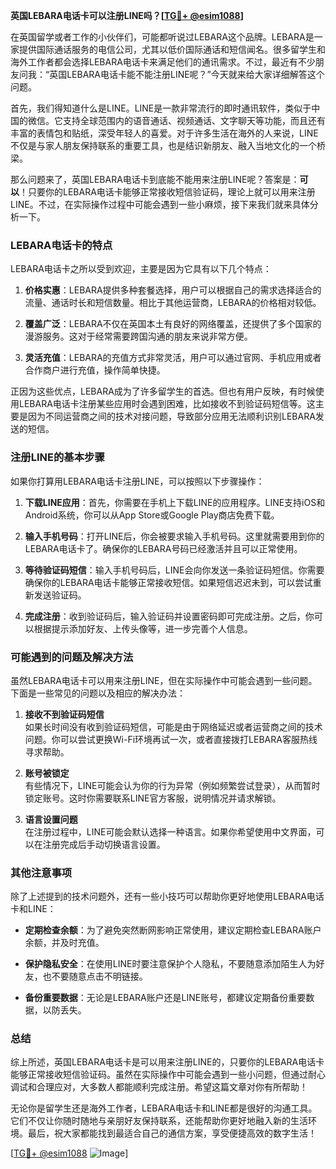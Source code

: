 **英国LEBARA电话卡可以注册LINE吗？[[TG💪+ @esim1088](https://t.me/s/esim1088)]**

在英国留学或者工作的小伙伴们，可能都听说过LEBARA这个品牌。LEBARA是一家提供国际通话服务的电信公司，尤其以低价国际通话和短信闻名。很多留学生和海外工作者都会选择LEBARA电话卡来满足他们的通讯需求。不过，最近有不少朋友问我：“英国LEBARA电话卡能不能注册LINE呢？”今天就来给大家详细解答这个问题。

首先，我们得知道什么是LINE。LINE是一款非常流行的即时通讯软件，类似于中国的微信。它支持全球范围内的语音通话、视频通话、文字聊天等功能，而且还有丰富的表情包和贴纸，深受年轻人的喜爱。对于许多生活在海外的人来说，LINE不仅是与家人朋友保持联系的重要工具，也是结识新朋友、融入当地文化的一个桥梁。

那么问题来了，英国LEBARA电话卡到底能不能用来注册LINE呢？答案是：**可以**！只要你的LEBARA电话卡能够正常接收短信验证码，理论上就可以用来注册LINE。不过，在实际操作过程中可能会遇到一些小麻烦，接下来我们就来具体分析一下。

### LEBARA电话卡的特点

LEBARA电话卡之所以受到欢迎，主要是因为它具有以下几个特点：

1. **价格实惠**：LEBARA提供多种套餐选择，用户可以根据自己的需求选择适合的流量、通话时长和短信数量。相比于其他运营商，LEBARA的价格相对较低。
   
2. **覆盖广泛**：LEBARA不仅在英国本土有良好的网络覆盖，还提供了多个国家的漫游服务。这对于经常需要跨国沟通的朋友来说非常方便。

3. **灵活充值**：LEBARA的充值方式非常灵活，用户可以通过官网、手机应用或者合作商户进行充值，操作简单快捷。

正因为这些优点，LEBARA成为了许多留学生的首选。但也有用户反映，有时候使用LEBARA电话卡注册某些应用时会遇到困难，比如接收不到验证码短信等。这主要是因为不同运营商之间的技术对接问题，导致部分应用无法顺利识别LEBARA发送的短信。

### 注册LINE的基本步骤

如果你打算用LEBARA电话卡注册LINE，可以按照以下步骤操作：

1. **下载LINE应用**：首先，你需要在手机上下载LINE的应用程序。LINE支持iOS和Android系统，你可以从App Store或Google Play商店免费下载。

2. **输入手机号码**：打开LINE后，你会被要求输入手机号码。这里就需要用到你的LEBARA电话卡了。确保你的LEBARA号码已经激活并且可以正常使用。

3. **等待验证码短信**：输入手机号码后，LINE会向你发送一条验证码短信。你需要确保你的LEBARA电话卡能够正常接收短信。如果短信迟迟未到，可以尝试重新发送验证码。

4. **完成注册**：收到验证码后，输入验证码并设置密码即可完成注册。之后，你可以根据提示添加好友、上传头像等，进一步完善个人信息。

### 可能遇到的问题及解决方法

虽然LEBARA电话卡可以用来注册LINE，但在实际操作中可能会遇到一些问题。下面是一些常见的问题以及相应的解决办法：

1. **接收不到验证码短信**  
   如果长时间没有收到验证码短信，可能是由于网络延迟或者运营商之间的技术问题。你可以尝试更换Wi-Fi环境再试一次，或者直接拨打LEBARA客服热线寻求帮助。

2. **账号被锁定**  
   有些情况下，LINE可能会认为你的行为异常（例如频繁尝试登录），从而暂时锁定账号。这时你需要联系LINE官方客服，说明情况并请求解锁。

3. **语言设置问题**  
   在注册过程中，LINE可能会默认选择一种语言。如果你希望使用中文界面，可以在注册完成后手动切换语言设置。

### 其他注意事项

除了上述提到的技术问题外，还有一些小技巧可以帮助你更好地使用LEBARA电话卡和LINE：

- **定期检查余额**：为了避免突然断网影响正常使用，建议定期检查LEBARA账户余额，并及时充值。
  
- **保护隐私安全**：在使用LINE时要注意保护个人隐私，不要随意添加陌生人为好友，也不要随意点击不明链接。

- **备份重要数据**：无论是LEBARA账户还是LINE账号，都建议定期备份重要数据，以防丢失。

### 总结

综上所述，英国LEBARA电话卡是可以用来注册LINE的，只要你的LEBARA电话卡能够正常接收短信验证码。虽然在实际操作中可能会遇到一些小问题，但通过耐心调试和合理应对，大多数人都能顺利完成注册。希望这篇文章对你有所帮助！

无论你是留学生还是海外工作者，LEBARA电话卡和LINE都是很好的沟通工具。它们不仅让你随时随地与亲朋好友保持联系，还能帮助你更好地融入新的生活环境。最后，祝大家都能找到最适合自己的通信方案，享受便捷高效的数字生活！

[[TG💪+ @esim1088](https://t.me/s/esim1088) ![Image](https://i.postimg.cc/4NQfJmqS/Snipaste-2025-05-13-00-14-12.png)]